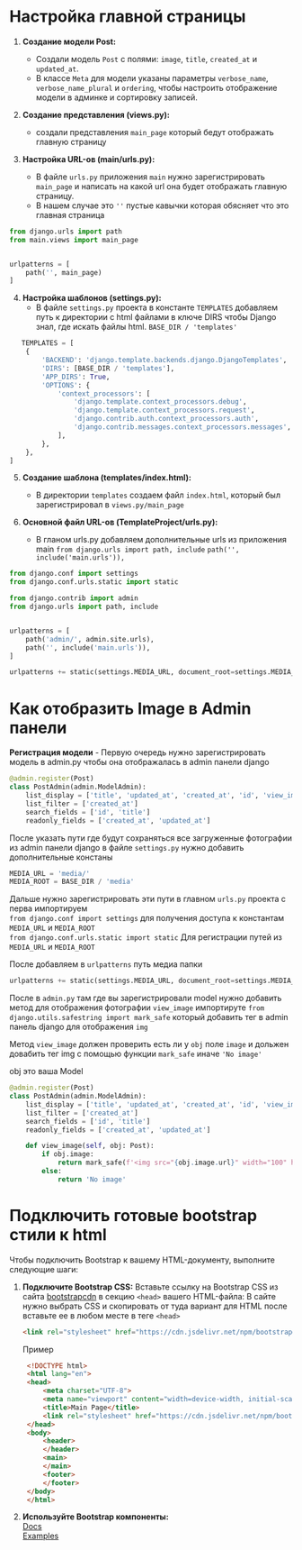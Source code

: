 # Настройка главной страницы

1. **Создание модели Post:**
   - Создали модель `Post` с полями: `image`, `title`, `created_at` и `updated_at`.
   - В классе `Meta` для модели указаны параметры `verbose_name`, `verbose_name_plural` и `ordering`, чтобы настроить отображение модели в админке и сортировку записей.

2. **Создание представления (views.py):**
   - создали представления `main_page` который бедут отображать главную страницу 

3. **Настройка URL-ов (main/urls.py):**
   - В файле `urls.py` приложения `main` нужно зарегистрировать `main_page` и написать на какой url она будет отображать главную страницу.
   - В нашем случае это `''` пустые кавычки которая обясняет что это главная страница

```python
from django.urls import path
from main.views import main_page


urlpatterns = [
    path('', main_page)
]
```

4. **Настройка шаблонов (settings.py):**
   - В файле `settings.py` проекта в константе `TEMPLATES` добавляем путь к директории с html файлами в ключе DIRS чтобы Django знал, где искать файлы html.
   `BASE_DIR / 'templates'`

```python
   TEMPLATES = [
    {
        'BACKEND': 'django.template.backends.django.DjangoTemplates',
        'DIRS': [BASE_DIR / 'templates'],
        'APP_DIRS': True,
        'OPTIONS': {
            'context_processors': [
                'django.template.context_processors.debug',
                'django.template.context_processors.request',
                'django.contrib.auth.context_processors.auth',
                'django.contrib.messages.context_processors.messages',
            ],
        },
    },
]
```

5. **Создание шаблона (templates/index.html):**
   - В директории `templates` создаем файл `index.html`, который был зарегистрировал в `views.py/main_page` 

6. **Основной файл URL-ов (TemplateProject/urls.py):**
   - В гланом urls.py добавляем дополнительные urls из приложения main
    `from django.urls import path, include`
    `path('', include('main.urls')),`

```python
from django.conf import settings
from django.conf.urls.static import static

from django.contrib import admin
from django.urls import path, include


urlpatterns = [
    path('admin/', admin.site.urls),
    path('', include('main.urls')),
]

urlpatterns += static(settings.MEDIA_URL, document_root=settings.MEDIA_ROOT)
```




# Как отобразить Image в Admin панели 

**Регистрация модели**
    - Первую очередь нужно зарегистрировать модель в admin.py чтобы она отображалась в admin панели django 

```python
@admin.register(Post)
class PostAdmin(admin.ModelAdmin):
    list_display = ['title', 'updated_at', 'created_at', 'id', 'view_image']
    list_filter = ['created_at']
    search_fields = ['id', 'title']
    readonly_fields = ['created_at', 'updated_at']
```

После указать пути где будут сохраняться все загруженные фотографии 
из admin панели django в файле `settings.py` нужно добавить дополнительные констаны 

```python
MEDIA_URL = 'media/'
MEDIA_ROOT = BASE_DIR / 'media'
```

Дальше нужно зарегистрировать эти пути в главном `urls.py` проекта 
с перва импортируем <br>
`from django.conf import settings` для получения доступа к константам `MEDIA_URL` и `MEDIA_ROOT`
<br>
`from django.conf.urls.static import static` Для регистрации путей из `MEDIA_URL` и `MEDIA_ROOT`

После добавляем в `urlpatterns` путь медиа папки

```python
urlpatterns += static(settings.MEDIA_URL, document_root=settings.MEDIA_ROOT)
```

После в `admin.py` там где вы зарегистрировали model нужно добавить метод для отображения фотографии `view_image`
импортируте `from django.utils.safestring import mark_safe` который добавить тег в admin панель django для отображения `img`

Метод `view_image` должен проверить есть ли у `obj` поле `image` и дольжен довабить тег img с помощью функции `mark_safe` иначе `'No image'`

obj это ваша Model

```python
@admin.register(Post)
class PostAdmin(admin.ModelAdmin):
    list_display = ['title', 'updated_at', 'created_at', 'id', 'view_image']
    list_filter = ['created_at']
    search_fields = ['id', 'title']
    readonly_fields = ['created_at', 'updated_at']

    def view_image(self, obj: Post):
        if obj.image:
            return mark_safe(f'<img src="{obj.image.url}" width="100" height="100" />')
        else:
            return 'No image'  
```

# Подключить готовые bootstrap стили к html
Чтобы подключить Bootstrap к вашему HTML-документу, выполните следующие шаги:

1. **Подключите Bootstrap CSS:**
   Вставьте ссылку на Bootstrap CSS из сайта [bootstrapcdn](https://www.bootstrapcdn.com/) в секцию `<head>` вашего HTML-файла:
   В сайте нужно выбрать CSS и скопировать от туда вариант для HTML после вставьте ее в любом месте в теге `<head>` 

   ```html
   <link rel="stylesheet" href="https://cdn.jsdelivr.net/npm/bootstrap@5.3.2/dist/css/bootstrap.min.css" integrity="sha384-T3c6CoIi6uLrA9TneNEoa7RxnatzjcDSCmG1MXxSR1GAsXEV/Dwwykc2MPK8M2HN" crossorigin="anonymous">
   ```
   
   Пример
   ```html
    <!DOCTYPE html>
    <html lang="en">
    <head>
        <meta charset="UTF-8">
        <meta name="viewport" content="width=device-width, initial-scale=1.0">
        <title>Main Page</title>
        <link rel="stylesheet" href="https://cdn.jsdelivr.net/npm/bootstrap@5.3.2/dist/css/bootstrap.min.css" integrity="sha384-T3c6CoIi6uLrA9TneNEoa7RxnatzjcDSCmG1MXxSR1GAsXEV/Dwwykc2MPK8M2HN" crossorigin="anonymous">
    </head>
    <body>
        <header>
        </header>
        <main>  
        </main>
        <footer>
        </footer>
    </body>
    </html>
   ```

3. **Используйте Bootstrap компоненты:**<br>
   [Docs](https://getbootstrap.com/docs/5.3/getting-started/introduction/)<br>
   [Examples](https://getbootstrap.com/docs/5.3/examples/)